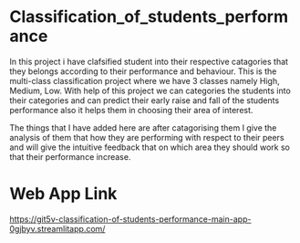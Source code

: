# Classification_of_students_performance

In this project i have clafsified student into their respective catagories that they belongs according to their performance and behaviour. This is the multi-class classification project where we have 3 classes namely High, Medium, Low.
With help of this project we can categories the students into their categories and can predict their early raise and fall of the students performance also it helps them in choosing their area of interest.

The things that I have added here are after catagorising them I give the analysis of them that how they are performing with respect to their peers and will give the intuitive feedback that on which area they should work so that their performance increase.

# Web App Link
https://git5v-classification-of-students-performance-main-app-0gjbyv.streamlitapp.com/
